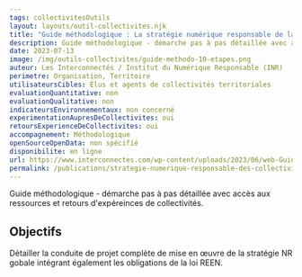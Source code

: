 ```yaml
---
tags: collectivitesOutils
layout: layouts/outil-collectivites.njk
title: "Guide méthodologique : La stratégie numérique responsable de la collectivité en 10 étapes"
description: Guide méthodologique - démarche pas à pas détaillée avec accès aux ressources et retours d'expéreinces de collectivités
date: 2023-07-13
image: /img/outils-collectivites/guide-methodo-10-etapes.png
auteur: Les Interconnectés / Institut du Numérique Responsable (INR)
perimetre: Organisation, Territoire
utilisateursCibles: Élus et agents de collectivités territoriales
evaluationQuantitative: non
evaluationQualitative: non
indicateursEnvironnementaux: non concerné
experimentationAupresDeCollectivites: oui
retoursExperienceDeCollectivites: oui
accompagnement: Méthodologique
openSourceOpenData: non spécifié
disponibilite: en ligne
url: https://www.interconnectes.com/wp-content/uploads/2023/06/web-Guide-methodologique_V8.pdf
permalink: /publications/strategie-numerique-responsable-des-collectivites/outils/strategie-10-etapes-inr/
---
```


Guide méthodologique - démarche pas à pas détaillée avec accès aux ressources et retours d'expéreinces de collectivités.

## Objectifs

Détailler la conduite de projet complète de mise en œuvre de la stratégie NR gobale intégrant également les obligations de la loi REEN.
